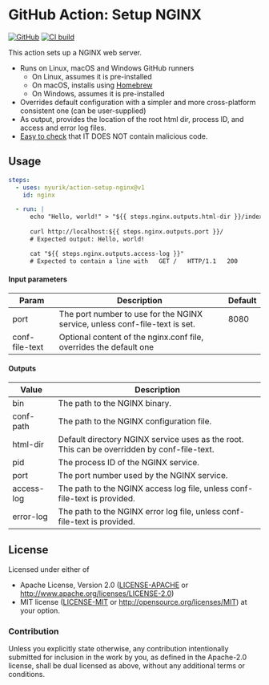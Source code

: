 # GitHub Action: Setup NGINX

[![GitHub](https://img.shields.io/badge/github-nyurik/action--setup--nginx-8da0cb?logo=github)](https://github.com/nyurik/action-setup-nginx)
[![CI build](https://github.com/nyurik/action-setup-nginx/actions/workflows/ci.yml/badge.svg)](https://github.com/nyurik/action-setup-nginx/actions)

This action sets up a NGINX web server.

* Runs on Linux, macOS and Windows GitHub runners
    * On Linux, assumes it is pre-installed
    * On macOS, installs using [Homebrew](https://formulae.brew.sh/formula/nginx)
    * On Windows, assumes it is pre-installed
* Overrides default configuration with a simpler and more cross-platform consistent one (can be user-supplied)
* As output, provides the location of the root html dir, process ID, and access and error log files.
* [Easy to check](action.yml) that IT DOES NOT contain malicious code.

## Usage

```yaml
steps:
  - uses: nyurik/action-setup-nginx@v1
    id: nginx

  - run: |
      echo "Hello, world!" > "${{ steps.nginx.outputs.html-dir }}/index.html"
      
      curl http://localhost:${{ steps.nginx.outputs.port }}/
      # Expected output: Hello, world!

      cat "${{ steps.nginx.outputs.access-log }}"
      # Expected to contain a line with   GET /   HTTP/1.1   200
```

#### Input parameters

| Param          | Description                                                                 | Default |
|----------------|-----------------------------------------------------------------------------|---------|
| port           | The port number to use for the NGINX service, unless conf-file-text is set. | 8080    |
| conf-file-text | Optional content of the nginx.conf file, overrides the default one          |         |

#### Outputs

| Value      | Description                                                                                 |
|------------|---------------------------------------------------------------------------------------------|
| bin        | The path to the NGINX binary.                                                               |
| conf-path  | The path to the NGINX configuration file.                                                   |
| html-dir   | Default directory NGINX service uses as the root. This can be overridden by conf-file-text. |
| pid        | The process ID of the NGINX service.                                                        |
| port       | The port number used by the NGINX service.                                                  |
| access-log | The path to the NGINX access log file, unless conf-file-text is provided.                   |
| error-log  | The path to the NGINX error log file, unless conf-file-text is provided.                    |

## License

Licensed under either of

* Apache License, Version 2.0 ([LICENSE-APACHE](LICENSE-APACHE) or <http://www.apache.org/licenses/LICENSE-2.0>)
* MIT license ([LICENSE-MIT](LICENSE-MIT) or <http://opensource.org/licenses/MIT>)
  at your option.

### Contribution

Unless you explicitly state otherwise, any contribution intentionally
submitted for inclusion in the work by you, as defined in the
Apache-2.0 license, shall be dual licensed as above, without any
additional terms or conditions.
